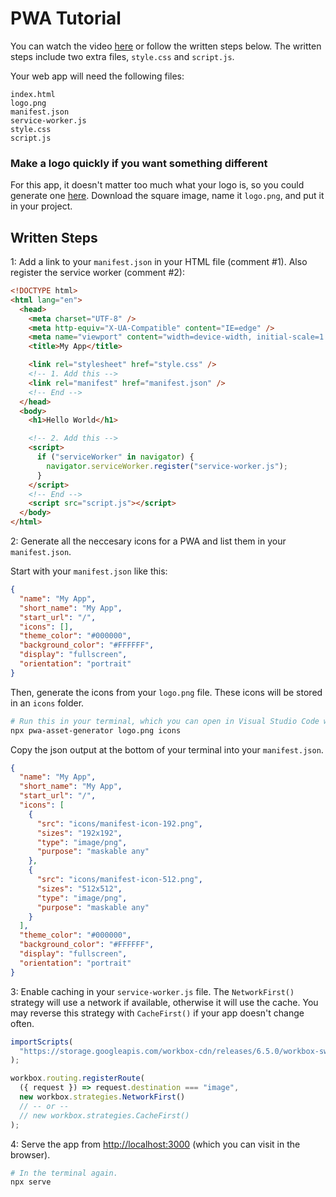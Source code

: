 # PWA Tutorial

You can watch the video [here](https://youtu.be/sFsRylCQblw?t=266) or follow the written steps below. The written steps include two extra files, `style.css` and `script.js`.

Your web app will need the following files:

```
index.html
logo.png
manifest.json
service-worker.js
style.css
script.js
```

### Make a logo quickly if you want something different

For this app, it doesn't matter too much what your logo is, so you could generate one [here](https://romannurik.github.io/AndroidAssetStudio/icons-launcher.html). Download the square image, name it `logo.png`, and put it in your project.

## Written Steps

1: Add a link to your `manifest.json` in your HTML file (comment #1). Also register the service worker (comment #2):

```html
<!DOCTYPE html>
<html lang="en">
  <head>
    <meta charset="UTF-8" />
    <meta http-equiv="X-UA-Compatible" content="IE=edge" />
    <meta name="viewport" content="width=device-width, initial-scale=1.0" />
    <title>My App</title>

    <link rel="stylesheet" href="style.css" />
    <!-- 1. Add this -->
    <link rel="manifest" href="manifest.json" />
    <!-- End -->
  </head>
  <body>
    <h1>Hello World</h1>

    <!-- 2. Add this -->
    <script>
      if ("serviceWorker" in navigator) {
        navigator.serviceWorker.register("service-worker.js");
      }
    </script>
    <!-- End -->
    <script src="script.js"></script>
  </body>
</html>
```

2: Generate all the neccesary icons for a PWA and list them in your `manifest.json`.

Start with your `manifest.json` like this:

```json
{
  "name": "My App",
  "short_name": "My App",
  "start_url": "/",
  "icons": [],
  "theme_color": "#000000",
  "background_color": "#FFFFFF",
  "display": "fullscreen",
  "orientation": "portrait"
}
```

Then, generate the icons from your `logo.png` file. These icons will be stored in an `icons` folder.

```bash
# Run this in your terminal, which you can open in Visual Studio Code with Ctrl+`.
npx pwa-asset-generator logo.png icons
```

Copy the json output at the bottom of your terminal into your `manifest.json`.

```json
{
  "name": "My App",
  "short_name": "My App",
  "start_url": "/",
  "icons": [
    {
      "src": "icons/manifest-icon-192.png",
      "sizes": "192x192",
      "type": "image/png",
      "purpose": "maskable any"
    },
    {
      "src": "icons/manifest-icon-512.png",
      "sizes": "512x512",
      "type": "image/png",
      "purpose": "maskable any"
    }
  ],
  "theme_color": "#000000",
  "background_color": "#FFFFFF",
  "display": "fullscreen",
  "orientation": "portrait"
}
```

3: Enable caching in your `service-worker.js` file. The `NetworkFirst()` strategy will use a network if available, otherwise it will use the cache. You may reverse this strategy with `CacheFirst()` if your app doesn't change often.

```js
importScripts(
  "https://storage.googleapis.com/workbox-cdn/releases/6.5.0/workbox-sw.js"
);

workbox.routing.registerRoute(
  ({ request }) => request.destination === "image",
  new workbox.strategies.NetworkFirst()
  // -- or --
  // new workbox.strategies.CacheFirst()
);
```

4: Serve the app from [http://localhost:3000](http://localhost:3000) (which you can visit in the browser).

```bash
# In the terminal again.
npx serve
```
